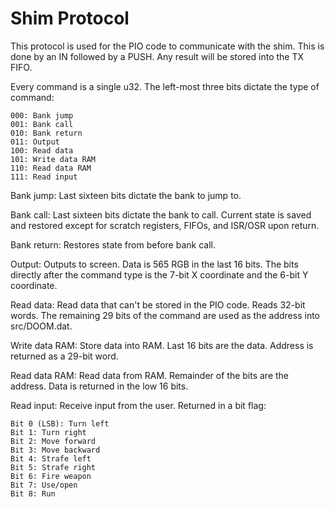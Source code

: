 # Shim Protocol

This protocol is used for the PIO code to communicate with the shim. This is done by an IN followed by a PUSH. Any result will be
stored into the TX FIFO.

Every command is a single u32. The left-most three bits dictate the type of command:

    000: Bank jump
    001: Bank call
    010: Bank return
    011: Output
    100: Read data
    101: Write data RAM
    110: Read data RAM
    111: Read input

Bank jump: Last sixteen bits dictate the bank to jump to.

Bank call: Last sixteen bits dictate the bank to call. Current state is saved and restored except for scratch registers, FIFOs,
and ISR/OSR upon return.

Bank return: Restores state from before bank call.

Output: Outputs to screen. Data is 565 RGB in the last 16 bits. The bits directly after the command type is the 7-bit X coordinate
and the 6-bit Y coordinate.

Read data: Read data that can't be stored in the PIO code. Reads 32-bit words. The remaining 29 bits of the command are used as
the address into src/DOOM.dat.

Write data RAM: Store data into RAM. Last 16 bits are the data. Address is returned as a 29-bit word.

Read data RAM: Read data from RAM. Remainder of the bits are the address. Data is returned in the low 16 bits.

Read input: Receive input from the user. Returned in a bit flag:

    Bit 0 (LSB): Turn left
    Bit 1: Turn right
    Bit 2: Move forward
    Bit 3: Move backward
    Bit 4: Strafe left
    Bit 5: Strafe right
    Bit 6: Fire weapon
    Bit 7: Use/open
    Bit 8: Run

